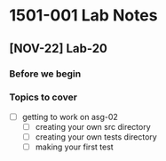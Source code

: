 # 1501-001 Lab Notes

## [NOV-22] Lab-20

### Before we begin

### Topics to cover

- [ ] getting to work on asg-02
  - [ ] creating your own src directory
  - [ ] creating your own tests directory
  - [ ] making your first test
